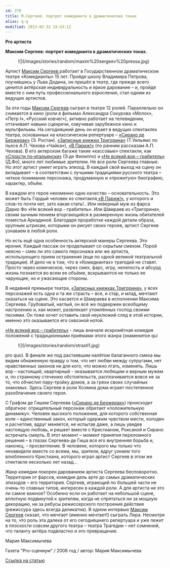 ```yaml
---
id: 270
title: М.Сергеев: портрет комедианта в драматических тонах
alias: q-q
modified: 2013-03-31 15:43:12
---
```


**Pro артиста**

**Максим Сергеев: портрет комедианта в драматических тонах.**

<figure>
![](/images/stories/random/maxim%20sergeev%20pressa.jpg)
</figure>

Артист <a href="57-maxsim-sergeev.html">Максим Сергеев </a>работает в Государственном драматическом театре «Комедианты» 15 лет. Пройдя школу Владимира Петрова, поучившись у Льва Додина, он пришёл в театр, где прежде всего ценится актёрская индивидуальность и яркое дарование – и, пройдя вместе с ним путь профессионального взросления, стал одним из ведущих артистов.

За эти годы <a href="57-maxsim-sergeev.html">Максим Сергеев</a> сыграл в театре 12 ролей. Параллельно он снимается в кино (роли в фильмах Александра Сокурова «Молох», «Петр I», «Русский ковчег»), активно работает на телевидении, оттачивает навыки сценречи, озвучивая зарубежное кино и мультфильмы. На сегодняшний день он играет в ведущих спектаклях театра, основанных на классическом репертуаре – <a href="60-sirano-de-bergerak.html">«Сирано де Бержерак»</a> (Э. Ростан). <a href="72-trigorin.html">«Записные книжки Тригорина»</a> (Т.Уильямс по пьесе А.П. Чехова «Чайка»), <a href="41-v-paris.html">«В Париж!»</a> (по ранним рассказам А.П. Чехова). В его актерском багаже такие «кассовые» спектакли, как <a href="59-strasti-po-italianski.html">«Страсти по-итальянски»</a> (Э.де Филиппо) и <a href="70-vor.html">«Не всякий вор – грабитель»</a> (Д.Фо), много лет любимые зрителем. Не все роли Сергеева главные. Но этот артист умеет играть эпизод. В каждый свой выход на сцену он вкладывает – в соответствии с лучшими традициями русского театра – четкое понимание персонажа, продуманную и «прожитую» биографию, характер, объём.

В каждом его герое неизменно одно качество – основательность. Это может быть Гордый человек из спектакля<a href="41-v-paris.html"> «В Париж!»</a>, у которого и слов-то почти нет, зато какая стать!.. Или неверный муж из фарса Дарио Фо «Не всякий вор - грабитель». Или Шамраев из «Тригорина», своим зычным пением вторгающийся в размеренную жизнь обитателей поместья Аркадиной. Благодаря проработке каждой детали образа, крупным штрихам, которыми он рисует своих героев, артист Сергеев узнаваем в любой роли.

Но есть ещё одна особенность актерской манеры Сергеева. Это ирония. Каждый пассаж он проделывает со скрытым смехом. Порой неясно – смех ли это самого персонажа или же артиста, использующего прием остранения (еще по одной великой театральной традиции). И дело не в том, что в «Комедиантах» трагедий не ставят. Просто через комическое, через смех, фарс, игру, нелепость и абсурд жизнь познается во всем ее объёме, вскрываются не только ее чарующие, но и ужасающие стороны.

В недавней премьере театра, <a href="72-trigorin.html">«Записных книжках Тригорина»</a>, у всех персонажей есть одна и та же страсть – все, и стар, и млад, мечтают оказаться на сцене. Это касается и Шамраева в исполнении Максима Сергеева. Грубоватый, наглый, он всё же подвержен всеобщему настроению и, как может, развлекает утомлённых господ своими песнями. Он тоже хочет оставить свой неуклюжий след в этой истории, именно это оказывается его сквозной нотой.

<a href="70-vor.html"> «Не всякий вор – грабитель»</a> - лишь вначале искромётная комедия положений с традиционными приёмами этого жанра (знаменитое qui

<figure>
![](/images/stories/random/strasti1.jpg)
</figure>

pro quo). В финале же под растаявшим налётом балаганного смеха мы видим обнаженную правду о том, что нет любви между супругами, нет нравственных законов ни для кого, что можно лгать, изменять. Лишь вор – настоящий, квартирный - оказывается любящим и верным мужем и, по странному стечению обстоятельств, расплачивается вовсе не за то, что обчистил пару-тройку домов, а за грехи своих случайных знакомых. Здесь Сергеев в роли Хозяина дома играет постепенное разоблачение своего героя.

С Графом де Гишем Сергеева (<a href="60-sirano-de-bergerak.html">«Сирано де Бержерак»</a>) происходит обратное: отрицательный персонаж обретает «положительную динамику». Человек высокого положения, для которого собственная воля – единственный закон, который одержим чувством мести, холоден и расчетлив, вдруг меняется, не испытав даже, а лишь увидев настоящую любовь, и решает вместе с Кристианом, Роксаной и Сирано встречать смерть. В этот момент – момент принятия переломного решения – в глазах Сергеева-де Гиша вся его внутренняя борьба и, наконец, – просветление. В человеке, которого мы только что ненавидели вместе со всеми, мы, зрители, вдруг узнаем того влюбленного Кристиана, которого играл артист Сергеев в этом же спектакле несколько лет назад…

Жанр комедии покорен дарованием артиста Сергеева бесповоротно. Территория от фарсов, комедии дель арте до самых драматических эпизодов – его территория. Сергеев, играющий по большей части не очень-то славных типов, интересен в каждой роли. А для артиста не это ли самое важное? Особенно если он работает на небольшой сцене, вплотную подвинутой к зрителям, когда не спрятаться ни за мощную декорацию, ни за ребусы режиссерского построения действия (режиссура здесь всегда деликатна). В одном интервью <a href="57-maxsim-sergeev.html">Максим Сергеев</a> сказал, что мечтает (именно мечтает!) сыграть Лира. Несмотря на то, что роль эта далека от его сегодняшнего репертуара и уже лежит в плоскости совсем другого театра – театра Трагедии – нет сомнений, что таланту актёра подвластно и это превращение.

Мария Максимычева

Газета "Pro-сцениум" / 2008 год / автор: Мария Максимычева

<a href="http://www.mtfontanka.spb.ru/pro_stceniym/57_58_19_20/06.htm">Ссылка на статью</a>

